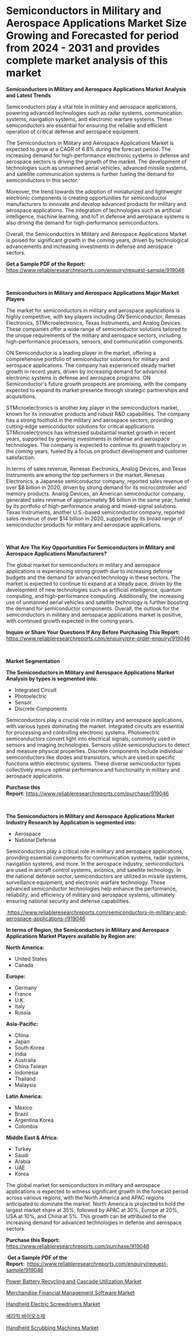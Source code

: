 <p><h1>Semiconductors in Military and Aerospace Applications Market Size Growing and Forecasted for period from 2024 - 2031 and provides complete market analysis of this market</h1></p><p><strong>Semiconductors in Military and Aerospace Applications Market Analysis and Latest Trends</strong></p>
<p><p>Semiconductors play a vital role in military and aerospace applications, powering advanced technologies such as radar systems, communication systems, navigation systems, and electronic warfare systems. These semiconductors are essential for ensuring the reliable and efficient operation of critical defense and aerospace equipment.</p><p>The Semiconductors in Military and Aerospace Applications Market is expected to grow at a CAGR of 6.8% during the forecast period. The increasing demand for high-performance electronic systems in defense and aerospace sectors is driving the growth of the market. The development of technologies such as unmanned aerial vehicles, advanced missile systems, and satellite communication systems is further fueling the demand for semiconductors in this sector.</p><p>Moreover, the trend towards the adoption of miniaturized and lightweight electronic components is creating opportunities for semiconductor manufacturers to innovate and develop advanced products for military and aerospace applications. The integration of technologies such as artificial intelligence, machine learning, and IoT in defense and aerospace systems is also driving the demand for high-performance semiconductors.</p><p>Overall, the Semiconductors in Military and Aerospace Applications Market is poised for significant growth in the coming years, driven by technological advancements and increasing investments in defense and aerospace sectors.</p></p>
<p><strong>Get a Sample PDF of the Report:&nbsp;</strong> <a href="https://www.reliableresearchreports.com/enquiry/request-sample/919046">https://www.reliableresearchreports.com/enquiry/request-sample/919046</a></p>
<p>&nbsp;</p>
<p><strong>Semiconductors in Military and Aerospace Applications Major Market Players</strong></p>
<p><p>The market for semiconductors in military and aerospace applications is highly competitive, with key players including ON Semiconductor, Renesas Electronics, STMicroelectronics, Texas Instruments, and Analog Devices. These companies offer a wide range of semiconductor solutions tailored to the unique requirements of the military and aerospace sectors, including high-performance processors, sensors, and communication components.</p><p>ON Semiconductor is a leading player in the market, offering a comprehensive portfolio of semiconductor solutions for military and aerospace applications. The company has experienced steady market growth in recent years, driven by increasing demand for advanced electronic systems in defense and aerospace programs. ON Semiconductor's future growth prospects are promising, with the company expected to expand its market presence through strategic partnerships and acquisitions.</p><p>STMicroelectronics is another key player in the semiconductors market, known for its innovative products and robust R&D capabilities. The company has a strong foothold in the military and aerospace sectors, providing cutting-edge semiconductor solutions for critical applications. STMicroelectronics has witnessed substantial market growth in recent years, supported by growing investments in defense and aerospace technologies. The company is expected to continue its growth trajectory in the coming years, fueled by a focus on product development and customer satisfaction.</p><p>In terms of sales revenue, Renesas Electronics, Analog Devices, and Texas Instruments are among the top performers in the market. Renesas Electronics, a Japanese semiconductor company, reported sales revenue of over $8 billion in 2020, driven by strong demand for its microcontroller and memory products. Analog Devices, an American semiconductor company, generated sales revenue of approximately $6 billion in the same year, fueled by its portfolio of high-performance analog and mixed-signal solutions. Texas Instruments, another U.S.-based semiconductor company, reported sales revenue of over $14 billion in 2020, supported by its broad range of semiconductor products for military and aerospace applications.</p></p>
<p>&nbsp;</p>
<p><strong>What Are The Key Opportunities For Semiconductors in Military and Aerospace Applications Manufacturers?</strong></p>
<p><p>The global market for semiconductors in military and aerospace applications is experiencing strong growth due to increasing defense budgets and the demand for advanced technology in these sectors. The market is expected to continue to expand at a steady pace, driven by the development of new technologies such as artificial intelligence, quantum computing, and high-performance computing. Additionally, the increasing use of unmanned aerial vehicles and satellite technology is further boosting the demand for semiconductor components. Overall, the outlook for the semiconductors in military and aerospace applications market is positive, with continued growth expected in the coming years.</p></p>
<p><strong>Inquire or Share Your Questions If Any Before Purchasing This Report:</strong> <a href="https://www.reliableresearchreports.com/enquiry/pre-order-enquiry/919046">https://www.reliableresearchreports.com/enquiry/pre-order-enquiry/919046</a></p>
<p>&nbsp;</p>
<p><strong>Market Segmentation</strong></p>
<p><strong>The Semiconductors in Military and Aerospace Applications Market Analysis by types is segmented into:</strong></p>
<p><ul><li>Integrated Circuit</li><li>Photoelectric</li><li>Sensor</li><li>Discrete Components</li></ul></p>
<p><p>Semiconductors play a crucial role in military and aerospace applications, with various types dominating the market. Integrated circuits are essential for processing and controlling electronic systems. Photoelectric semiconductors convert light into electrical signals, commonly used in sensors and imaging technologies. Sensors utilize semiconductors to detect and measure physical properties. Discrete components include individual semiconductors like diodes and transistors, which are used in specific functions within electronic systems. These diverse semiconductor types collectively ensure optimal performance and functionality in military and aerospace applications.</p></p>
<p><strong>Purchase this Report:&nbsp;</strong><a href="https://www.reliableresearchreports.com/purchase/919046">https://www.reliableresearchreports.com/purchase/919046</a></p>
<p>&nbsp;</p>
<p><strong>The Semiconductors in Military and Aerospace Applications Market Industry Research by Application is segmented into:</strong></p>
<p><ul><li>Aerospace</li><li>National Defense</li></ul></p>
<p><p>Semiconductors play a critical role in military and aerospace applications, providing essential components for communication systems, radar systems, navigation systems, and more. In the aerospace industry, semiconductors are used in aircraft control systems, avionics, and satellite technology. In the national defense sector, semiconductors are utilized in missile systems, surveillance equipment, and electronic warfare technology. These advanced semiconductor technologies help enhance the performance, reliability, and efficiency of military and aerospace systems, ultimately ensuring national security and defense capabilities.</p></p>
<p><a href="https://www.reliableresearchreports.com/semiconductors-in-military-and-aerospace-applications-r919046">&nbsp;https://www.reliableresearchreports.com/semiconductors-in-military-and-aerospace-applications-r919046</a></p>
<p><strong>In terms of Region, the Semiconductors in Military and Aerospace Applications Market Players available by Region are:</strong></p>
<p>
    <p> <strong> North America: </strong>
        <ul>
            <li>United States</li>
            <li>Canada</li>
        </ul>
        </p> 
    <p> <strong> Europe: </strong>
        <ul>
            <li>Germany</li>
            <li>France</li>
            <li>U.K.</li>
            <li>Italy</li>
            <li>Russia</li>
        </ul>
        </p> 
    <p> <strong> Asia-Pacific: </strong>
        <ul>
            <li>China</li>
            <li>Japan</li>
            <li>South Korea</li>
            <li>India</li>
            <li>Australia</li>
            <li>China Taiwan</li>
            <li>Indonesia</li>
            <li>Thailand</li>
            <li>Malaysia</li>
        </ul>
        </p> 
    <p> <strong> Latin America: </strong>
        <ul>
            <li>Mexico</li>
            <li>Brazil</li>
            <li>Argentina Korea</li>
            <li>Colombia</li>
        </ul>
        </p> 
    <p> <strong> Middle East & Africa: </strong>
        <ul>
            <li>Turkey</li>
            <li>Saudi</li>
            <li>Arabia</li>
            <li>UAE</li>
            <li>Korea</li>
        </ul>
    </p>
    </p>
<p><p>The global market for semiconductors in military and aerospace applications is expected to witness significant growth in the forecast period across various regions, with the North America and APAC regions anticipated to dominate the market. North America is projected to hold the largest market share at 35%, followed by APAC at 30%, Europe at 20%, USA at 10%, and China at 5%. This growth can be attributed to the increasing demand for advanced technologies in defense and aerospace sectors.</p></p>
<p><strong>Purchase this Report: </strong><a href="https://www.reliableresearchreports.com/purchase/919046">https://www.reliableresearchreports.com/purchase/919046</a></p>
<p>&nbsp;<strong>Get a Sample PDF of the Report:&nbsp;&nbsp;</strong><a href="https://www.reliableresearchreports.com/enquiry/request-sample/919046">https://www.reliableresearchreports.com/enquiry/request-sample/919046</a></p>
<p><strong></strong></p>
<p><p><a href="https://github.com/kufem1/Market-Research-Report-List-2/blob/main/power-battery-recycling-and-cascade-utilization-market.md">Power Battery Recycling and Cascade Utilization Market</a></p><p><a href="https://github.com/kosella/Market-Research-Report-List-3/blob/main/merchandise-financial-management-software-market.md">Merchandise Financial Management Software Market</a></p><p><a href="https://www.linkedin.com/pulse/handheld-electric-screwdrivers-market-furnishes-information-ocgpe">Handheld Electric Screwdrivers Market</a></p><p><a href="https://github.com/chupp85/Market-Research-Report-List-1/blob/main/488459653882.md">세라믹 바이오소재</a></p><p><a href="https://www.linkedin.com/pulse/handheld-scrubbing-machines-market-report-reveals-latest-lizge">Handheld Scrubbing Machines Market</a></p></p>
